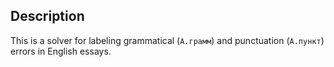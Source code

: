 ## Description

This is a solver for labeling grammatical (`А.грамм`) and punctuation (`А.пункт`) errors in English essays.

